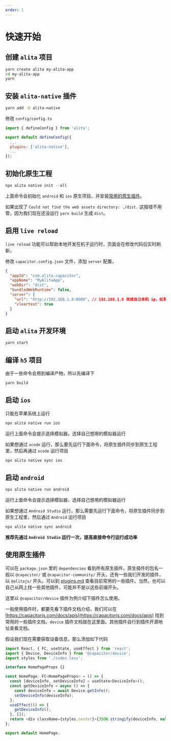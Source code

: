 ```yaml
---
order: 1
---
```


# 快速开始

## 创建 `alita` 项目

```sh
yarn create alita my-alita-app
cd my-alita-app
yarn
```

## 安装 `alita-native` 插件

```sh
yarn add -D alita-native
```

修改 `config/config.ts`

```js
import { defineConfig } from 'alita';

export default defineConfig({
  ...
  plugins: ['alita-native'],
  ...
});
```

## 初始化原生工程

```js
npx alita native init --all
```

上面命令会初始化 `android` 和 `ios` 原生项目，并安装[常用的原生插件](./plugins)。

如果出现了 `Could not find the web assets directory: ./dist.` 这报错不用管，因为我们现在还没运行 `yarn build` 生成 `dist`。

## 启用 `live reload`

`live reload` 功能可以帮助本地开发在机子运行时，页面会在修改代码后实时刷新。

修改 `capacitor.config.json` 文件，添加 `server` 配置，

```json
{
  "appId": "com.alita.capacitor",
  "appName": "MyAlitaApp",
  "webDir": "dist",
  "bundledWebRuntime": false,
  "server": {
    "url": "http://192.168.1.8:8000", // 192.168.1.8 改成自己本机 ip，如果用 127.0.0.1 或者 localhost 在 安卓没法运行。如果生产也是部署在服务端，则改成服务端地址。
    "cleartext": true
  }
}
```

## 启动 `alita` 开发环境

```sh
yarn start
```

## 编译 `h5` 项目

由于一些命令会用到编译产物，所以先编译下

```sh
yarn build
```

## 启动 `ios`

只能在苹果系统上运行

```sh
npx alita native run ios
```

运行上面命令会提示选择模拟器，选择自己想用的模拟器运行

如果想通过 `xcode` 运行，那么要先运行下面命令，将原生插件同步到原生工程里，然后再通过 `xcode` 运行项目

```sh
npx alita native sync ios
```

## 启动 `android`

```sh
npx alita native run android
```

运行上面命令会提示选择模拟器，选择自己想用的模拟器运行

如果想通过 `Android Studio` 运行，那么需要先运行下面命令，将原生插件同步到原生工程里，然后通过 `Android` 运行项目

```sh
npx alita native sync android
```

**推荐先通过 `Android Studio` 运行一次，提高直接命令行运行成功率**

## 使用原生插件

可以在 `package.json` 里的 `dependencies` 看到所有原生插件，原生插件的包名一般以 `@capacitor/` 或 `@capacitor-community/` 开头，还有一些我们开发的插件，以 `@alitajs/` 开头。可以到 [plugins.md](./plugins) 查看目前常用的一些插件。当然，也可以自己从网上找一些其他插件，可能并不是以这些前缀开头。

这里以 `@capacitor/device` 插件为例介绍下插件怎么使用。

一般使用插件时，都要先看下插件文档介绍，我们可以在 [https://capacitorjs.com/docs/apis](https://capacitorjs.com/docs/apis) 找到常用的一些插件文档，`device` 插件文档就在这里面。其他插件自行到插件开源地址查看文档。

假设我们现在需要获取设备信息，那么添加如下代码

```js
import React, { FC, useState, useEffect } from 'react';
import { Device, DeviceInfo } from '@capacitor/device';
import styles from './index.less';

interface HomePageProps {}

const HomePage: FC<HomePageProps> = () => {
  const [deviceInfo, setDeviceInfo] = useState<DeviceInfo>();
  const getDeviceInfo = async () => {
    const deviceInfo = await Device.getInfo();
    setDeviceInfo(deviceInfo);
  };
  useEffect(() => {
    getDeviceInfo();
  }, []);
  return <div className={styles.center}>{JSON.stringify(deviceInfo, null, 2)}</div>;
};

export default HomePage;
```
